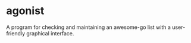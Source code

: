 # agonist
A program for checking and maintaining an awesome-go list with a user-friendly graphical interface.
